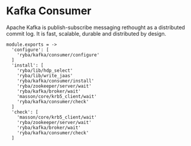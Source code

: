 
# Kafka Consumer

Apache Kafka is publish-subscribe messaging rethought as a distributed commit
log. It is fast, scalable, durable and distributed by design.

    module.exports = ->
      'configure': [
        'ryba/kafka/consumer/configure'
      ]
      'install': [
        'ryba/lib/hdp_select'
        'ryba/lib/write_jaas'
        'ryba/kafka/consumer/install'
        'ryba/zookeeper/server/wait'
        'ryba/kafka/broker/wait'
        'masson/core/krb5_client/wait'
        'ryba/kafka/consumer/check'
      ]
      'check': [
        'masson/core/krb5_client/wait'
        'ryba/zookeeper/server/wait'
        'ryba/kafka/broker/wait'
        'ryba/kafka/consumer/check'
      ]
